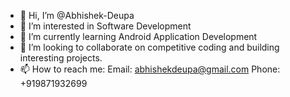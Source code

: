 - 👋 Hi, I’m @Abhishek-Deupa
- 👀 I’m interested in Software Development
- 🌱 I’m currently learning Android Application Development 
- 💞️ I’m looking to collaborate on competitive coding and building interesting projects.
- 📫 How to reach me:
Email: abhishekdeupa@gmail.com
Phone: +919871932699

<!---
Abhishek-Deupa/Abhishek-Deupa is a ✨ special ✨ repository because its `README.md` (this file) appears on your GitHub profile.
You can click the Preview link to take a look at your changes.
--->
